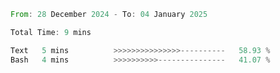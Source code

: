 <!--START_SECTION:waka-->

```rust
From: 28 December 2024 - To: 04 January 2025

Total Time: 9 mins

Text   5 mins          >>>>>>>>>>>>>>>----------   58.93 %
Bash   4 mins          >>>>>>>>>>---------------   41.07 %
```

<!--END_SECTION:waka-->
